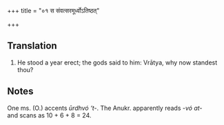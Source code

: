 +++
title = "०१ स संवत्सरमूर्ध्वोऽतिष्ठत्"

+++
## Translation
1. He stood a year erect; the gods said to him: Vrātya, why now standest  
thou?

## Notes
One ms. (O.) accents *ūrdhvó ‘t-*. The Anukr. apparently reads *-vó at-*  
and scans as 10 + 6 + 8 = 24.
